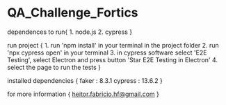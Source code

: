 # QA_Challenge_Fortics


dependences to run{
    1. node.js
    2. cypress
}

run project {
    1. run 'npm install' in your terminal in the project folder
    2. run 'npx cypress open' in your terminal
    3. in cypress software select 'E2E Testing', select Electron and press button 'Star E2E Testing in Electron'
    4. select the page to run the tests
}

installed dependencies {
    faker : 8.3.1
    cypress : 13.6.2
}

for more information {
    heitor.fabricio.hf@gmail.com
}
